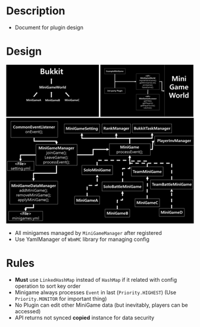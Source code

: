 # Description
- Document for plugin design



# Design
<img src="operation-structure.png" width="49.5%"></img>
<img src="api-design.png" width="49.5%"></img>
![MiniGameWorld_plugin_design](inner-design.png)
- All minigames managed by `MiniGameManager` after registered
- Use YamlManager of `WbmMC` library for managing config



# Rules
- **Must** use `LinkedHashMap` instead of `HashMap` if it related with config operation to sort key order
- Minigame always processes `Event` in last (`Priority.HIGHEST`) (Use `Priority.MONITOR` for important thing)
- No Plugin can edit other MiniGame data (but inevitably, players can be accessed)
- API returns not synced **copied** instance for data security